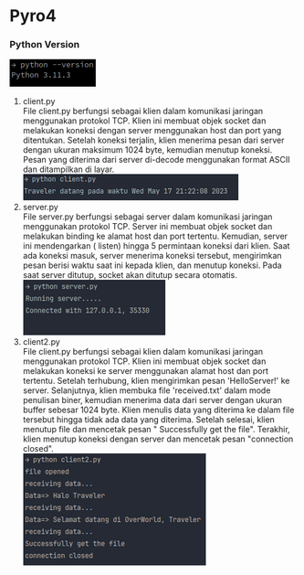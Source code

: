 # Pyro4

### Python Version

![Python Version](../pyver.png)

1. client.py <br>
   File client.py berfungsi sebagai klien dalam komunikasi jaringan menggunakan protokol TCP. Klien ini membuat objek
   socket dan melakukan koneksi dengan server menggunakan host dan port yang ditentukan. Setelah koneksi terjalin, klien
   menerima pesan dari server dengan ukuran maksimum 1024 byte, kemudian menutup koneksi. Pesan yang diterima dari
   server di-decode menggunakan format ASCII dan ditampilkan di layar. <br>![Client 1](client.png)
2. server.py <br> File server.py berfungsi sebagai server dalam komunikasi jaringan menggunakan protokol TCP. Server ini
   membuat objek socket dan melakukan binding ke alamat host dan port tertentu. Kemudian, server ini mendengarkan (
   listen) hingga 5 permintaan koneksi dari klien. Saat ada koneksi masuk, server menerima koneksi tersebut, mengirimkan
   pesan berisi waktu saat ini kepada klien, dan menutup koneksi. Pada saat server ditutup, socket akan ditutup secara
   otomatis. <br>![Server 1](server.png)
3. client2.py <br>
   File client.py berfungsi sebagai klien dalam komunikasi jaringan menggunakan protokol TCP. Klien ini membuat objek
   socket dan melakukan koneksi ke server menggunakan alamat host dan port tertentu. Setelah terhubung, klien
   mengirimkan pesan 'HelloServer!' ke server. Selanjutnya, klien membuka file 'received.txt' dalam mode penulisan
   biner, kemudian menerima data dari server dengan ukuran buffer sebesar 1024 byte. Klien menulis data yang diterima ke
   dalam file tersebut hingga tidak ada data yang diterima. Setelah selesai, klien menutup file dan mencetak pesan "
   Successfully get the file". Terakhir, klien menutup koneksi dengan server dan mencetak pesan "connection
   closed". <br> ![Client 2](client2.png)